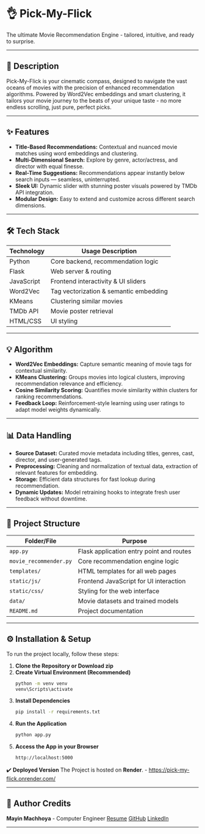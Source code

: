 # 👌 Pick-My-Flick 
The ultimate Movie Recommendation Engine - tailored, intuitive, and ready to surprise.

---

## 📖 Description 
Pick-My-Flick is your cinematic compass, designed to navigate the vast oceans of movies with the precision of enhanced recommendation algorithms. Powered by Word2Vec embeddings and smart clustering, it tailors your movie journey to the beats of your unique taste - no more endless scrolling, just pure, perfect picks.

---

## ✨ Features 
- **Title-Based Recommendations:** Contextual and nuanced movie matches using word embeddings and clustering.  
- **Multi-Dimensional Search:** Explore by genre, actor/actress, and director with equal finesse.  
- **Real-Time Suggestions:** Recommendations appear instantly below search inputs — seamless, uninterrupted.  
- **Sleek UI:** Dynamic slider with stunning poster visuals powered by TMDb API integration.  
- **Modular Design:** Easy to extend and customize across different search dimensions.  

---

## 🛠️ Tech Stack 

| Technology  | Usage Description                      |  
|-------------|-------------------------------------|  
| Python      | Core backend, recommendation logic  |  
| Flask       | Web server & routing                 |  
| JavaScript  | Frontend interactivity & UI sliders |  
| Word2Vec    | Tag vectorization & semantic embedding |  
| KMeans      | Clustering similar movies            |  
| TMDb API    | Movie poster retrieval                |  
| HTML/CSS    | UI styling                          |

---

## 💡 Algorithm 

- **Word2Vec Embeddings:** Capture semantic meaning of movie tags for contextual similarity.  
- **KMeans Clustering:** Groups movies into logical clusters, improving recommendation relevance and efficiency.  
- **Cosine Similarity Scoring:** Quantifies movie similarity within clusters for ranking recommendations.  
- **Feedback Loop:** Reinforcement-style learning using user ratings to adapt model weights dynamically.  

---

## 📊 Data Handling 

- **Source Dataset:** Curated movie metadata including titles, genres, cast, director, and user-generated tags.  
- **Preprocessing:** Cleaning and normalization of textual data, extraction of relevant features for embedding.  
- **Storage:** Efficient data structures for fast lookup during recommendation.  
- **Dynamic Updates:** Model retraining hooks to integrate fresh user feedback without downtime.  

---

## 📁 Project Structure 

| Folder/File           | Purpose                                   |  
|----------------------|-------------------------------------------|  
| `app.py`              | Flask application entry point and routes |  
| `movie_recommender.py`| Core recommendation engine logic          |  
| `templates/`          | HTML templates for all web pages          |  
| `static/js/`          | Frontend JavaScript for UI interaction    |  
| `static/css/`         | Styling for the web interface              |  
| `data/`               | Movie datasets and trained models          |  
| `README.md`           | Project documentation                      |  

---

## ⚙️ Installation & Setup 

To run the project locally, follow these steps:
1. **Clone the Repository or Download zip**
2. **Create Virtual Environment (Recommended)**
   ```bash
   python -m venv venv
   venv\Scripts\activate
   ```
3. **Install Dependencies**
   ```bash
   pip install -r requirements.txt
   ```
4. **Run the Application**
   ```bash
   python app.py
   ```
5. **Access the App in your Browser**
   ```bash
   http://localhost:5000
   ```

✔️ **Deployed Version** The Project is hosted on **Render**. - https://pick-my-flick.onrender.com/

---

## 👤 Author Credits 

**Mayin Machhoya** - Computer Engineer 
[Resume](https://drive.google.com/file/d/12FEIuAwL0e7iDLLbNyqhnU0zoNQis9qj/view)
[GitHub](https://github.com/MayinMachhoya)
[LinkedIn](https://www.linkedin.com/in/mayin-machhoya-360480313/)

---
